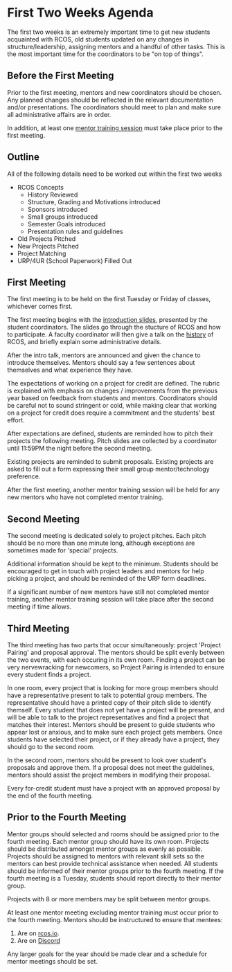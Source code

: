 # First Two Weeks Agenda

The first two weeks is an extremely important time to get new students acquainted with RCOS, old students updated on any changes in structure/leadership, assigning mentors and a handful of other tasks. This is the most important time for the coordinators to be "on top of things".

## Before the First Meeting
Prior to the first meeting, mentors and new coordinators should be chosen. Any planned changes should be reflected in the relevant documentation and/or presentations. The coordinators should meet to plan and make sure all administrative affairs are in order.

In addition, at least one [mentor training session](mentoring/training) must take place prior to the first meeting.

## Outline
All of the following details need to be worked out within the first two weeks
* RCOS Concepts
  - History Reviewed
  - Structure, Grading and Motivations introduced
  - Sponsors introduced
  - Small groups introduced
  - Semester Goals introduced
  - Presentation rules and guidelines
* Old Projects Pitched
* New Projects Pitched
* Project Matching
* URP/4UR (School Paperwork) Filled Out

## First Meeting

The first meeting is to be held on the first Tuesday or Friday of classes, whichever comes first.

The first meeting begins with the [introduction slides](https://gitpitch.com/rcos/rcos-handbook/master?p=slides/intro), presented by the student coordinators. The slides go through the stucture of RCOS and how to participate. A faculty coordinator will then give a talk on the [history](/overview/history) of RCOS, and briefly explain some administrative details.

After the intro talk, mentors are announced and given the chance to introduce themselves. Mentors should say a few sentences about themselves and what experience they have.

The expectations of working on a project for credit are defined. The rubric is explained with emphasis on changes / improvements from the previous year based on feedback from students and mentors. Coordinators should be careful not to sound stringent or cold, while making clear that working on a project for credit does require a commitment and the students' best effort.

After expectations are defined, students are reminded how to pitch their projects the following meeting. Pitch slides are collected by a coordinator until 11:59PM the night before the second meeting.

Existing projects are reminded to submit proposals. Existing projects are asked to fill out a form expressing their small group mentor/technology preference.

After the first meeting, another mentor training session will be held for any new mentors who have not completed mentor training.

## Second Meeting

The second meeting is dedicated solely to project pitches. Each pitch should be no more than one minute long, although exceptions are sometimes made for 'special' projects.

Additional information should be kept to the minimum. Students should be encouraged to get in touch with project leaders and mentors for help picking a project, and should be reminded of the URP form deadlines.

If a significant number of new mentors have still not completed mentor training, another mentor training session will take place after the second meeting if time allows. 

## Third Meeting

The third meeting has two parts that occur simultaneously: project 'Project Pairing' and proposal approval. The mentors should be split evenly between the two events, with each occuring in its own room. Finding a project can be very nervewracking for newcomers, so Project Pairing is intended to ensure every student finds a project.

In one room, every project that is looking for more group members should have a representative present to talk to potential group members. The representative should have a printed copy of their pitch slide to identify themself. Every student that does not yet have a project will be present, and will be able to talk to the project representatives and find a project that matches their interest. Mentors should be present to guide students who appear lost or anxious, and to make sure each project gets members. Once students have selected their project, or if they already have a project, they should go to the second room.

In the second room, mentors should be present to look over student's proposals and approve them. If a proposal does not meet the guidelines, mentors should assist the project members in modifying their proposal.

Every for-credit student must have a project with an approved proposal by the end of the fourth meeting.

## Prior to the Fourth Meeting

Mentor groups should selected and rooms should be assigned prior to the fourth meeting. Each mentor group should have its own room. Projects should be distributed amongst mentor groups as evenly as possible. Projects should be assigned to mentors with relevant skill sets so the mentors can best provide technical assistance when needed. All students should be informed of their mentor groups prior to the fourth meeting. If the fourth meeting is a Tuesday, students should report directly to their mentor group.

Projects with 8 or more members may be split between mentor groups.

At least one mentor meeting excluding mentor training must occur prior to the fourth meeting. Mentors should be instructured to ensure that mentees:
1. Are on [rcos.io](https://rcos.io).
2. Are on [Discord](https://rcos-discord.herokuapp.com/)

Any larger goals for the year should be made clear and a schedule for mentor meetings should be set.
